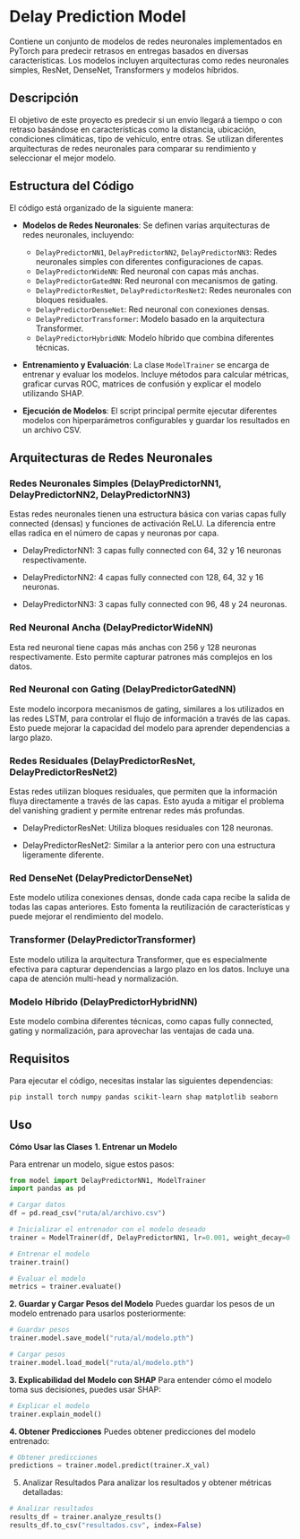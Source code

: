# Delay Prediction Model

Contiene un conjunto de modelos de redes neuronales implementados en PyTorch para predecir retrasos en entregas basados en diversas características. Los modelos incluyen arquitecturas como redes neuronales simples, ResNet, DenseNet, Transformers y modelos híbridos.

## Descripción 

El objetivo de este proyecto es predecir si un envío llegará a tiempo o con retraso basándose en características como la distancia, ubicación, condiciones climáticas, tipo de vehículo, entre otras. Se utilizan diferentes arquitecturas de redes neuronales para comparar su rendimiento y seleccionar el mejor modelo.

## Estructura del Código

El código está organizado de la siguiente manera:

- **Modelos de Redes Neuronales**: Se definen varias arquitecturas de redes neuronales, incluyendo:
  - `DelayPredictorNN1`, `DelayPredictorNN2`, `DelayPredictorNN3`: Redes neuronales simples con diferentes configuraciones de capas.
  - `DelayPredictorWideNN`: Red neuronal con capas más anchas.
  - `DelayPredictorGatedNN`: Red neuronal con mecanismos de gating.
  - `DelayPredictorResNet`, `DelayPredictorResNet2`: Redes neuronales con bloques residuales.
  - `DelayPredictorDenseNet`: Red neuronal con conexiones densas.
  - `DelayPredictorTransformer`: Modelo basado en la arquitectura Transformer.
  - `DelayPredictorHybridNN`: Modelo híbrido que combina diferentes técnicas.

- **Entrenamiento y Evaluación**: La clase `ModelTrainer` se encarga de entrenar y evaluar los modelos. Incluye métodos para calcular métricas, graficar curvas ROC, matrices de confusión y explicar el modelo utilizando SHAP.

- **Ejecución de Modelos**: El script principal permite ejecutar diferentes modelos con hiperparámetros configurables y guardar los resultados en un archivo CSV.


## Arquitecturas de Redes Neuronales
### Redes Neuronales Simples (DelayPredictorNN1, DelayPredictorNN2, DelayPredictorNN3)
Estas redes neuronales tienen una estructura básica con varias capas fully connected (densas) y funciones de activación ReLU. La diferencia entre ellas radica en el número de capas y neuronas por capa.

- DelayPredictorNN1: 3 capas fully connected con 64, 32 y 16 neuronas respectivamente.

- DelayPredictorNN2: 4 capas fully connected con 128, 64, 32 y 16 neuronas.

- DelayPredictorNN3: 3 capas fully connected con 96, 48 y 24 neuronas.

### Red Neuronal Ancha (DelayPredictorWideNN)
Esta red neuronal tiene capas más anchas con 256 y 128 neuronas respectivamente. Esto permite capturar patrones más complejos en los datos.

###  Red Neuronal con Gating (DelayPredictorGatedNN)
Este modelo incorpora mecanismos de gating, similares a los utilizados en las redes LSTM, para controlar el flujo de información a través de las capas. Esto puede mejorar la capacidad del modelo para aprender dependencias a largo plazo.

###  Redes Residuales (DelayPredictorResNet, DelayPredictorResNet2)
Estas redes utilizan bloques residuales, que permiten que la información fluya directamente a través de las capas. Esto ayuda a mitigar el problema del vanishing gradient y permite entrenar redes más profundas.

- DelayPredictorResNet: Utiliza bloques residuales con 128 neuronas.

- DelayPredictorResNet2: Similar a la anterior pero con una estructura ligeramente diferente.

###  Red DenseNet (DelayPredictorDenseNet)
Este modelo utiliza conexiones densas, donde cada capa recibe la salida de todas las capas anteriores. Esto fomenta la reutilización de características y puede mejorar el rendimiento del modelo.

### Transformer (DelayPredictorTransformer)
Este modelo utiliza la arquitectura Transformer, que es especialmente efectiva para capturar dependencias a largo plazo en los datos. Incluye una capa de atención multi-head y normalización.

### Modelo Híbrido (DelayPredictorHybridNN)
Este modelo combina diferentes técnicas, como capas fully connected, gating y normalización, para aprovechar las ventajas de cada una.


## Requisitos

Para ejecutar el código, necesitas instalar las siguientes dependencias:

```bash
pip install torch numpy pandas scikit-learn shap matplotlib seaborn
```
## Uso

**Cómo Usar las Clases**
**1. Entrenar un Modelo**

Para entrenar un modelo, sigue estos pasos:
```python
from model import DelayPredictorNN1, ModelTrainer
import pandas as pd

# Cargar datos
df = pd.read_csv("ruta/al/archivo.csv")

# Inicializar el entrenador con el modelo deseado
trainer = ModelTrainer(df, DelayPredictorNN1, lr=0.001, weight_decay=0.00001, epochs=70, threshold=0.5)

# Entrenar el modelo
trainer.train()

# Evaluar el modelo
metrics = trainer.evaluate()
```

**2. Guardar y Cargar Pesos del Modelo**
Puedes guardar los pesos de un modelo entrenado para usarlos posteriormente:
```python
# Guardar pesos
trainer.model.save_model("ruta/al/modelo.pth")

# Cargar pesos
trainer.model.load_model("ruta/al/modelo.pth")
```

**3. Explicabilidad del Modelo con SHAP**
Para entender cómo el modelo toma sus decisiones, puedes usar SHAP:
```python
# Explicar el modelo
trainer.explain_model()
```

**4. Obtener Predicciones**
Puedes obtener predicciones del modelo entrenado:
```python
# Obtener predicciones
predictions = trainer.model.predict(trainer.X_val)
```

5. Analizar Resultados
Para analizar los resultados y obtener métricas detalladas:
```python
# Analizar resultados
results_df = trainer.analyze_results()
results_df.to_csv("resultados.csv", index=False)
```

